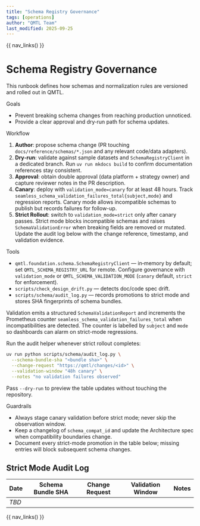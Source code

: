 ```yaml
---
title: "Schema Registry Governance"
tags: [operations]
author: "QMTL Team"
last_modified: 2025-09-25
---
```


{{ nav_links() }}

# Schema Registry Governance

This runbook defines how schemas and normalization rules are versioned and rolled out in QMTL.

Goals
- Prevent breaking schema changes from reaching production unnoticed.
- Provide a clear approval and dry‑run path for schema updates.

Workflow
1) **Author**: propose schema change (PR touching `docs/reference/schemas/*.json` and any relevant code/data adapters).
2) **Dry‑run**: validate against sample datasets and `SchemaRegistryClient` in a dedicated branch. Run `uv run mkdocs build` to confirm documentation references stay consistent.
3) **Approval**: obtain double approval (data platform + strategy owner) and capture reviewer notes in the PR description.
4) **Canary**: deploy with `validation_mode=canary` for at least 48 hours. Track `seamless_schema_validation_failures_total{subject,mode}` and regression reports. Canary mode allows incompatible schemas to publish but records failures for follow-up.
5) **Strict Rollout**: switch to `validation_mode=strict` only after canary passes. Strict mode blocks incompatible schemas and raises `SchemaValidationError` when breaking fields are removed or mutated. Update the audit log below with the change reference, timestamp, and validation evidence.

Tools
- `qmtl.foundation.schema.SchemaRegistryClient` — in‑memory by default; set `QMTL_SCHEMA_REGISTRY_URL` for remote. Configure governance with `validation_mode` or `QMTL_SCHEMA_VALIDATION_MODE` (`canary` default, `strict` for enforcement).
- `scripts/check_design_drift.py` — detects doc/code spec drift.
- `scripts/schema/audit_log.py` — records promotions to strict mode and stores SHA fingerprints of schema bundles.

Validation emits a structured `SchemaValidationReport` and increments the Prometheus counter `seamless_schema_validation_failures_total` when incompatibilities are detected. The counter is labelled by `subject` and `mode` so dashboards can alarm on strict-mode regressions.

Run the audit helper whenever strict rollout completes:

```bash
uv run python scripts/schema/audit_log.py \
  --schema-bundle-sha "<bundle sha>" \
  --change-request "https://qmtl/changes/<id>" \
  --validation-window "48h canary" \
  --notes "no validation failures observed"
```

Pass `--dry-run` to preview the table updates without touching the repository.

Guardrails
- Always stage canary validation before strict mode; never skip the observation window.
- Keep a changelog of `schema_compat_id` and update the Architecture spec when compatibility boundaries change.
- Document every strict-mode promotion in the table below; missing entries will block subsequent schema changes.

## Strict Mode Audit Log

| Date       | Schema Bundle SHA | Change Request | Validation Window | Notes |
|------------|------------------|----------------|-------------------|-------|
| _TBD_      |                  |                |                   |       |

{{ nav_links() }}

